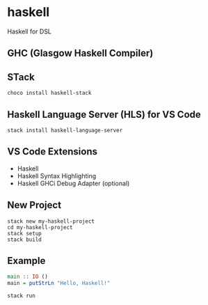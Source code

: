 # haskell
Haskell for DSL

## GHC (Glasgow Haskell Compiler)

## STack
```
choco install haskell-stack
```

## Haskell Language Server (HLS) for VS Code
```
stack install haskell-language-server
```

## VS Code Extensions
- Haskell
- Haskell Syntax Highlighting
- Haskell GHCi Debug Adapter (optional)

## New Project
```shell
stack new my-haskell-project
cd my-haskell-project
stack setup
stack build
```

## Example
```hs
main :: IO ()
main = putStrLn "Hello, Haskell!"
```

```shell
stack run
```
